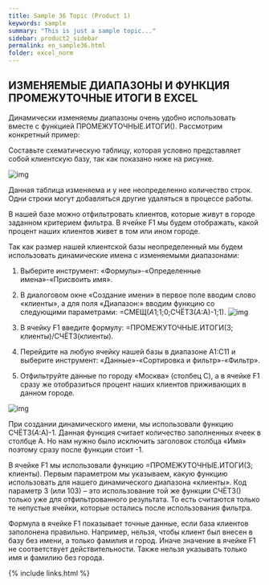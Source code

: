 ```yaml
---
title: Sample 36 Topic (Product 1)
keywords: sample
summary: "This is just a sample topic..."
sidebar: product2_sidebar
permalink: en_sample36.html
folder: excel_norm
---
```


## ИЗМЕНЯЕМЫЕ ДИАПАЗОНЫ И ФУНКЦИЯ ПРОМЕЖУТОЧНЫЕ ИТОГИ В EXCEL

Динамически изменяемы диапазоны очень удобно использовать вместе с функцией ПРОМЕЖУТОЧНЫЕ.ИТОГИ(). Рассмотрим конкретный пример:

Составьте схематическую таблицу, которая условно представляет собой клиентскую базу, так как показано ниже на рисунке.

![img](/images/img.png)

Данная таблица изменяема и у нее неопределенно количество строк. Одни строки могут добавляться другие удаляться в процессе работы.

В нашей базе можно отфильтровать клиентов, которые живут в городе заданном критерием фильтра. В ячейке F1 мы будем отображать, какой процент наших клиентов живет в том или ином городе.

Так как размер нашей клиентской базы неопределенный мы будем использовать динамические имена с изменяемыми диапазонами:

1. Выберите инструмент: «Формулы»-«Определенные имена»-«Присвоить имя».

2. В диалоговом окне «Создание имени» в первое поле вводим слово «клиенты», а для поля «Диапазон:» вводим функцию со следующими параметрами: =СМЕЩ($A$1;1;0;СЧЁТЗ($A:$A)-1;1).
        ![img](/images/img.png)

3. В ячейку F1 введите формулу: =ПРОМЕЖУТОЧНЫЕ.ИТОГИ(3; клиенты)/СЧЁТЗ(клиенты).

4. Перейдите на любую ячейку нашей базы в диапазоне A1:C11 и выберите инструмент: «Данные»-«Сортировка и фильтр»-«Фильтр».

5. Отфильтруйте данные по городу «Москва» (столбец C), а в ячейке F1 сразу же отобразиться процент наших клиентов приживающих в данном городе.

![img](/images/img.png)

При создании динамического имени, мы использовали функцию СЧЁТЗ($A:$A)-1. Данная функция считает количество заполненных ячеек в столбце A. Но нам нужно было исключить заголовок столбца «Имя» поэтому сразу после функции стоит -1.

В ячейке F1 мы использовали функцию =ПРОМЕЖУТОЧНЫЕ.ИТОГИ(3; клиенты). Первым параметром мы указываем, какую функцию использовать для нашего динамического диапазона «клиенты». Код параметр 3 (или 103) – это использование той же функции СЧЁТЗ() только уже для отфильтрованного результата. То есть считаются только те непустые ячейки, которые остались после использования фильтра.

Формула в ячейке F1 показывает точные данные, если база клиентов заполонена правильно. Например, нельзя, чтобы клиент был внесен в базу без имени, а только фамилия и город. Иначе значение в ячейке F1 не соответствует действительности. Также нельзя указывать только имя и фамилию без города.

{% include links.html %}